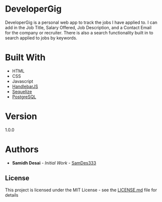 # DeveloperGig

DeveloperGig is a personal web app to track the jobs I have applied to. I can add in the Job Title, Salary Offered, Job Description, and a Contact Email for 
the company or recruiter. There is also a search functionality built in to search applied to jobs by keywords.

# Built With

* HTML
* CSS
* Javascript
* [HandlebarJS](https://github.com/wycats/handlebars.js/) 
* [Sequelize](http://docs.sequelizejs.com/)
* [PostgreSQL](https://www.postgresql.org/docs/)

# Version

1.0.0

# Authors

* **Samidh Desai** - *Initial Work* - [SamDes333](https://github.com/SamDesai333)

## License

This project is licensed under the MIT License - see the [LICENSE.md](LICENSE.md) file for details


